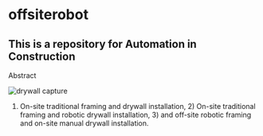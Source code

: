 # offsiterobot
This is a repository for Automation in Construction
------------------------------------------------------------
Abstract

![drywall capture](https://user-images.githubusercontent.com/46803259/133132401-718525fa-4863-4ab0-a948-0418b5ee7582.JPG)
1) On-site traditional framing and drywall installation, 2) On-site traditional framing and robotic drywall installation, 3) and off-site robotic framing and on-site manual drywall installation.

